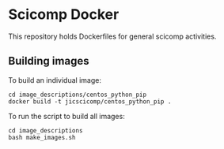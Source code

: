 # Scicomp Docker

This repository holds Dockerfiles for general scicomp activities.

## Building images

To build an individual image:

    cd image_descriptions/centos_python_pip
    docker build -t jicscicomp/centos_python_pip .
    
To run the script to build all images:

    cd image_descriptions
    bash make_images.sh

